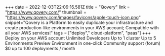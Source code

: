 +++
date = 2022-12-03T22:09:16.581Z
title = "Qovery"
link = "https://www.qovery.com/"
thumbnail = "https://www.qovery.com/images/favicons/apple-touch-icon.png"
snippet="Qovery is a Platform to easily duplicate your infrastructure and create production-like environments in your AWS account; Compatible with all your AWS services!"
tags = ["deploy"," cloud-platform", "paas"]
+++
Deploy on your AWS account
Unlimited Developers
Up to 1 cluster
Up to 5 Environments
Preview Environment in one-click
Community support (forum)
$0 up to 100 deployments / month
